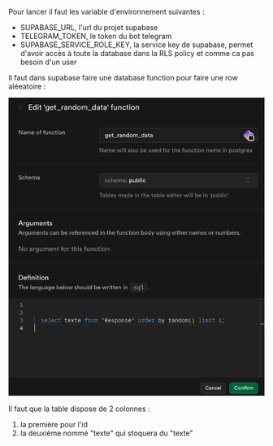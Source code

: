 Pour lancer il faut les variable d'environnement suivantes :  

- SUPABASE_URL, l'url du projet supabase  
- TELEGRAM_TOKEN, le token du bot telegram  
- SUPABASE_SERVICE_ROLE_KEY, la service key de supabase, permet d'avoir accès à toute la database dans la RLS policy et comme ca pas besoin d'un user  

Il faut dans supabase faire une database function pour faire une row aléeatoire :

![Database](./database_function.png)


Il faut que la table dispose de 2 colonnes :

1. la première pour l'id
2. la deuxième nommé "texte" qui stoquera du "texte"
